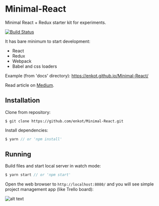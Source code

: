 # Minimal-React
Minimal React + Redux starter kit for experiments.

[![Build Status](https://travis-ci.org/BatenkovT/Minimal-React.svg?branch=master)](https://travis-ci.org/enkot/Minimal-React)

It has bare minimum to start development:
* React
* Redux
* Webpack
* Babel and css loaders

Example (from 'docs' directory): 
https://enkot.github.io/Minimal-React/

Read article on [Medium](https://codeburst.io/its-easy-setting-up-react-and-webpack-eb9ecaef5094).

## Installation
Clone from repository:
```
$ git clone https://github.com/enkot/Minimal-React.git
```
Install dependencies:
```js
$ yarn // or 'npm install'
```

## Running
Build files and start local server in watch mode:
```js
$ yarn start // or 'npm start'
```
Open the web browser to `http://localhost:8080/` and you will see simple project management app (like Trello board): 

![alt text](https://image.ibb.co/jrPv6k/Screen_Shot_2017_08_30_at_3_57_29_PM.png)
